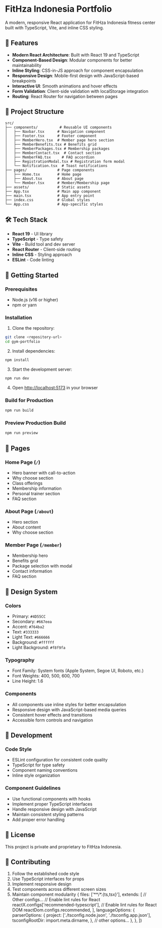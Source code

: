 # FitHza Indonesia Portfolio

A modern, responsive React application for FitHza Indonesia fitness center built with TypeScript, Vite, and inline CSS styling.

## 🚀 Features

- **Modern React Architecture**: Built with React 19 and TypeScript
- **Component-Based Design**: Modular components for better maintainability
- **Inline Styling**: CSS-in-JS approach for component encapsulation
- **Responsive Design**: Mobile-first design with JavaScript-based breakpoints
- **Interactive UI**: Smooth animations and hover effects
- **Form Validation**: Client-side validation with localStorage integration
- **Routing**: React Router for navigation between pages

## 📁 Project Structure

```
src/
├── components/          # Reusable UI components
│   ├── Navbar.tsx      # Navigation component
│   ├── Footer.tsx      # Footer component
│   ├── MemberHero.tsx  # Member page hero section
│   ├── MemberBenefits.tsx # Benefits grid
│   ├── MemberPackages.tsx # Membership packages
│   ├── MemberContact.tsx  # Contact section
│   ├── MemberFAQ.tsx     # FAQ accordion
│   ├── RegistrationModal.tsx # Registration form modal
│   └── Notification.tsx  # Toast notifications
├── pages/              # Page components
│   ├── Home.tsx        # Home page
│   ├── About.tsx       # About page
│   └── Member.tsx      # Member/Membership page
├── assets/             # Static assets
├── App.tsx             # Main app component
├── main.tsx            # App entry point
├── index.css           # Global styles
└── App.css             # App-specific styles
```

## 🛠️ Tech Stack

- **React 19** - UI library
- **TypeScript** - Type safety
- **Vite** - Build tool and dev server
- **React Router** - Client-side routing
- **Inline CSS** - Styling approach
- **ESLint** - Code linting

## 🚀 Getting Started

### Prerequisites

- Node.js (v16 or higher)
- npm or yarn

### Installation

1. Clone the repository:
```bash
git clone <repository-url>
cd gym-portfolio
```

2. Install dependencies:
```bash
npm install
```

3. Start the development server:
```bash
npm run dev
```

4. Open [http://localhost:5173](http://localhost:5173) in your browser

### Build for Production

```bash
npm run build
```

### Preview Production Build

```bash
npm run preview
```

## 📱 Pages

### Home Page (`/`)
- Hero banner with call-to-action
- Why choose section
- Class offerings
- Membership information
- Personal trainer section
- FAQ section

### About Page (`/about`)
- Hero section
- About content
- Why choose section

### Member Page (`/member`)
- Membership hero
- Benefits grid
- Package selection with modal
- Contact information
- FAQ section

## 🎨 Design System

### Colors
- Primary: `#4D55CC`
- Secondary: `#667eea`
- Accent: `#764ba2`
- Text: `#333333`
- Light Text: `#666666`
- Background: `#ffffff`
- Light Background: `#f8f9fa`

### Typography
- Font Family: System fonts (Apple System, Segoe UI, Roboto, etc.)
- Font Weights: 400, 500, 600, 700
- Line Height: 1.6

### Components
- All components use inline styles for better encapsulation
- Responsive design with JavaScript-based media queries
- Consistent hover effects and transitions
- Accessible form controls and navigation

## 🔧 Development

### Code Style
- ESLint configuration for consistent code quality
- TypeScript for type safety
- Component naming conventions
- Inline style organization

### Component Guidelines
- Use functional components with hooks
- Implement proper TypeScript interfaces
- Handle responsive design with JavaScript
- Maintain consistent styling patterns
- Add proper error handling

## 📄 License

This project is private and proprietary to FitHza Indonesia.

## 🤝 Contributing

1. Follow the established code style
2. Use TypeScript interfaces for props
3. Implement responsive design
4. Test components across different screen sizes
5. Maintain component modularity
  {
    files: ['**/*.{ts,tsx}'],
    extends: [
      // Other configs...
      // Enable lint rules for React
      reactX.configs['recommended-typescript'],
      // Enable lint rules for React DOM
      reactDom.configs.recommended,
    ],
    languageOptions: {
      parserOptions: {
        project: ['./tsconfig.node.json', './tsconfig.app.json'],
        tsconfigRootDir: import.meta.dirname,
      },
      // other options...
    },
  },
])
```
